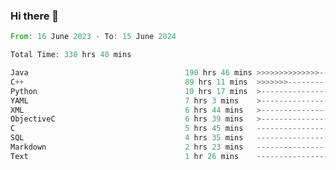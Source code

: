 ### Hi there 👋

<!--
**luoxuanzao/luoxuanzao** is a ✨ _special_ ✨ repository because its `README.md` (this file) appears on your GitHub profile.

Here are some ideas to get you started:

- 🔭 I’m currently working on ...
- 🌱 I’m currently learning ...
- 👯 I’m looking to collaborate on ...
- 🤔 I’m looking for help with ...
- 💬 Ask me about ...
- 📫 How to reach me: ...
- 😄 Pronouns: ...
- ⚡ Fun fact: ...
-->

<!--START_SECTION:waka-->

```rust
From: 16 June 2023 - To: 15 June 2024

Total Time: 330 hrs 40 mins

Java                                   190 hrs 46 mins >>>>>>>>>>>>>>-----------   57.63 %
C++                                    89 hrs 11 mins  >>>>>>>------------------   26.95 %
Python                                 10 hrs 17 mins  >------------------------   03.11 %
YAML                                   7 hrs 3 mins    >------------------------   02.13 %
XML                                    6 hrs 44 mins   >------------------------   02.03 %
ObjectiveC                             6 hrs 39 mins   >------------------------   02.01 %
C                                      5 hrs 45 mins   -------------------------   01.74 %
SQL                                    4 hrs 35 mins   -------------------------   01.39 %
Markdown                               2 hrs 23 mins   -------------------------   00.72 %
Text                                   1 hr 26 mins    -------------------------   00.44 %
```

<!--END_SECTION:waka-->